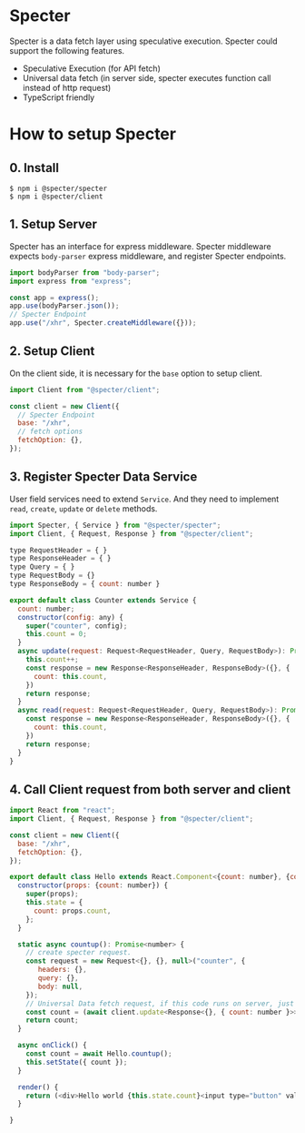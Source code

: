 # Specter

Specter is a data fetch layer using speculative execution. Specter could support the following features.

- Speculative Execution (for API fetch)
- Universal data fetch (in server side, specter executes function call instead of http request)
- TypeScript friendly

# How to setup Specter

## 0. Install

```
$ npm i @specter/specter
$ npm i @specter/client
```

## 1. Setup Server
Specter has an interface for express middleware.
Specter middleware expects `body-parser` express middleware, and register Specter endpoints.

```javascript
import bodyParser from "body-parser";
import express from "express";

const app = express();
app.use(bodyParser.json());
// Specter Endpoint
app.use("/xhr", Specter.createMiddleware({}));
```

## 2. Setup Client

On the client side, it is necessary for the `base` option to setup client.

```javascript
import Client from "@specter/client";

const client = new Client({
  // Specter Endpoint
  base: "/xhr",
  // fetch options
  fetchOption: {},
});
```

## 3. Register Specter Data Service

User field services need to extend `Service`. And they need to implement `read`, `create`, `update` or `delete` methods.

```javascript
import Specter, { Service } from "@specter/specter";
import Client, { Request, Response } from "@specter/client";

type RequestHeader = { }
type ResponseHeader = { }
type Query = { }
type RequestBody = {}
type ResponseBody = { count: number }

export default class Counter extends Service {
  count: number;
  constructor(config: any) {
    super("counter", config);
    this.count = 0;
  }
  async update(request: Request<RequestHeader, Query, RequestBody>): Promise<Response<ResponseHeader, ResponseBody>> {
    this.count++;
    const response = new Response<ResponseHeader, ResponseBody>({}, {
      count: this.count,
    })
    return response;
  }
  async read(request: Request<RequestHeader, Query, RequestBody>): Promise<Response<ResponseHeader, ResponseBody>> {
    const response = new Response<ResponseHeader, ResponseBody>({}, {
      count: this.count,
    })
    return response;
  }
}
```

## 4. Call Client request from both server and client

```javascript
import React from "react";
import Client, { Request, Response } from "@specter/client";

const client = new Client({
  base: "/xhr",
  fetchOption: {},
});

export default class Hello extends React.Component<{count: number}, {count: number}> {
  constructor(props: {count: number}) {
    super(props);
    this.state = {
      count: props.count,
    };
  }

  static async countup(): Promise<number> {
    // create specter request.
    const request = new Request<{}, {}, null>("counter", {
       headers: {},
       query: {},
       body: null,
    });
    // Universal Data fetch request, if this code runs on server, just function call, if this code runs on browser, call fetch.
    const count = (await client.update<Response<{}, { count: number }>>(request)).body.count;
    return count;
  }

  async onClick() {
    const count = await Hello.countup();
    this.setState({ count });
  }

  render() {
    return (<div>Hello world {this.state.count}<input type="button" value="countup" onClick={this.onClick.bind(this)}/></div>);
  }

}
```


